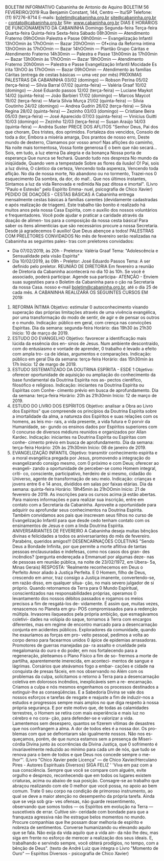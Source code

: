 BOLETIM INFORMATIVO 
Cabaninha de Antonio de Aquino 
BOLETIM 56 FEVEREIRO/2019 
Rua Benjamin Constant, 144, Centro — Itu/SP 
Telefone: (11) 97276-8714 
E-mails: boletim@cabaninha.org.br 
site@cabaninha.org.br - contato@cabaninha.org.br 
Site: www.cabaninha.org.br 
DIAS E HORÁRIOS DE FUNCIONAMENTO DA CABANINHA 
Domingo 
Segunda-feira 
Terça-feira 
Quarta-feira 
Quinta-feira 
Sexta-feira 
Sábado 
08h30min — Atendimento Fraterno 
09hOOmin Palestra e Passe 
09h00min — Evangelização Infantil 
13hOOmin às 17hOOmin — Bazar 
20hOOmin — Of•cina da Reforma íntima 
13hOOmin às 17hOOmin — Bazar 
14hOOmin — Plantão Grupo Cáritas 
e Atendimento Fraterno 
14h30min — Palestra e Passe 
13h00min às 17h00min — Bazar 
13h00min às 17hOOmin — Bazar 
19hOOmin — Atendimento Fraterno 
20h00min — Palestra e Passe 
Evangelização Infantil 
Mocidade Es írita 
13hOO às 17hOOmin — Bazar 
09hOOmin — Atendimento às famílias Cáritas 
(entrega de cestas básicas — uma vez por mês) 
PRÓXIMAS PALESTRAS DA CABANINHA 
03/02 (domingo) — Robson Perina 
05/02 (terça-feira) — Sílvia Barral 
07/02 (quinta-feira) — Valéria Graaf 
10/02 (domingo) — José Eduardo passos 
12/02 (terça-feira) — Luciane Maykot 
14/02 (quinta-feira) — João Barbieri 
17/02 (domingo) — Marcos Maycot 
19/02 (terça-feira) — Maria Silvia Murça 
21/02 (quinta-feira) — Sílvia Coutinho 
24/02 (domingo) — Andrea Gudrin 
26/02 (terça-feira) — Silvia Regina 
28/02 (quinta-feira) — Zezinho 
03/03 (domingo) — Cristiane Beira 
05/03 (terça-feira) — José Aparecido 
07/03 (quinta-feira) — Vinícius Guitti 
10/03 (domingo) — Zezinho 
12/03 (terça-feira) — Susan Araújo 
14/03 (quinta-feira) — Andréa Suster 
PRECE DOS AFLITOS 
"Senhor Deus, Pai dos que choram, 
Dos tristes, dos oprimidos. 
Fortaleza dos vencidos, 
Consolo de toda a dor, 
Embora a miséria amarga, 
Dos prantos de nosso erro, 
Deste mundo de desterro, 
Clamamos por vosso amor! 
Nas aflições do caminho, 
Na noite mais tormentosa, 
Vossa fonte generosa 
É o bem que não secará... 
Sois, em tudo, a luz eterna 
Da alegria e da bonança 
Nossa porta de esperança 
Que nunca se fechará. 
Quando tudo nos despreza 
No mundo da iniqüidade, 
Quando vem a tempestade 
Sobre as flores da ilusão! 
O! Pai, sois a luz divina, 
O cântico da certeza, 
Vencendo toda aspereza, 
Vencendo toda aflição. 
No dia de nossa morte, 
No abandono ou no tormento, 
Trazei-nos 0 esquecimento 
Da sombra, da dor, do mal!.. 
Que nos últimos instantes, 
Sintamos a luz da vida 
Renovada e redimida 
Na paz ditosa e imortal". (Livro "Paulo e Estevão" pelo Espírito Emma- 
nuel, psicografia de Chico Xavier) 
PEDIDO DE DOAÇÕES - CESTAS BÁSICAS 
A Cabaninha entrega mensalmente cestas básicas à famílias carentes 
(devidamente cadastradas e após realização de triagem). Este trabalho 
tão bonito é realizado há muitos anos pela nossa Casa Espírita, com o 
auxílio dos nossos voluntários e frequentadores. 
Você pode ajudar e praticar a caridade através da doação de alimen- 
tos para a composição da nossa cesta básica! 
Para saber os itens alimentícias que são necessários procure a nossa 
Secretaria. 
Desde já agradecemos 0 auxílio! Que Deus abençoe a todos! 
PALESTRAS COM PRELETORES CONVIDADOS 
No mês de fevereiro serão realizadas na Cabaninha as seguintes pales- 
tras com preletores convidados: 
- Dia 07/02/2019, às 20h - Preletora: Valéria Graaf 
Tema: "Adolescência e Sensualidade pela visão Espírita" 
- Dia 10/02/2019, às 09h - Preletor: José Eduardo Passos 
Tema: A ser definido pelo preletor. 
REUNIÃO DE DIRETORIA 
Em fevereiro a reunião de Diretoria da Cabaninha acontecerá no dia 10 
às 10h. Se você é associado, poderá participar. Agende sua participa- 
ATENÇÃO - Enviem suas sugestões para o Boletim da Cabaninha para o 
ção na Secretaria da nossa Casa. 
nosso e-mail boletim@cabaninha.org.br, até o dia 25 de cada mês. 
A CABANINHA REALIZARÁ OS SEGUINTES CURSOS EM 2019: 
1) REFORMA ÍNTIMA 
Objetivo: estimular 0 autoconhecimento visando superação das 
próprias limitações através de uma vivência evangélica, por uma 
transformação do modo de sentir, de agir e de pensar os outros e 
o mundo. 
Indicação: público em geral, com crença nas convicções Espíritas. 
Dia da semana: segunda-feira 
Horário: das 19h30 às 21h30 
Início: 10 de março de 2019. 
2) ESTUDO DO EVANGELHO 
Objetivo: favorecer a identificação mais lúcida da essência dos en- 
sinos de Jesus. Num ambiente descontraído, com do entusiasmo e 
vontade de aprender, 0 trabalho é levado a efeito com ampla tro- 
ca de ideias, argumentos e comparações. 
Indicação: público em geral 
Dia da semana: terça-feira 
Horário: das 15h30min às 17h 
Início: 12 de margo de 2019. 
3) ESTUDO SISTEMATIZADO DA DOUTRINA ESPÍRITA - ESDE 1 
Objetivo: oferecer oportunidade de aquisição ou ampliação do 
conhecimento da base fundamental da Doutrina Espírita nos as- 
pectos científico, filosófico e religioso. 
Indicação: iniciantes na Doutrina Espírita ou Espíritas com Conhe- 
cimento prévio em busca de aprofundamento. 
Dia da semana: terça-feira 
Horário: 20h às 21h30min 
Início: 12 de março de 2019. 
4) ESTUDO DO LIVRO DOS ESPÍRITOS 
Objetivo: analisar a Obra ao Livro dos Espíritos" que compreende 
os princípios da Doutrina Espírita sobre a imortalidade da alma, a 
natureza dos Espíritos e suas relações com os homens, as leis mo- 
rais, a vida presente, a vida futura e 0 porvir da Humanidade, se- 
gundo os ensinos dados por Espíritos superiores com 0 concurso 
de diversos médiuns reunidos e organizados por Allan Kardec. 
Indicação: iniciantes na Doutrina Espírita ou Espíritas com conhe- 
cimento prévio em busca de aprofundamento. 
Dia da semana: terça-feira 
Horário: 20h às 21h30min 
Início: 08 de janeiro de 2019. 
5) EVANGELIZAÇÃO INFANTIL 
Objetivo: transmitir conhecimento espírita e a moral evangélica 
pregada por Jesus, promovendo a integração do evangelizando 
consigo mesmo, com 0 próximo e com Deus; oferecer ao evangeli- 
zando a oportunidade de perceber-se como Homem integral, críti- 
co, consciente, participativo, herdeiro de si mesmo, cidadão do 
Universo, agente de transformação de seu meio. 
Indicação: crianças e jovens entre 6 e 14 anos, divididos em salas 
por faixas etárias. 
Dia da semana: quinta-feira 
Horário: 19h45min às 21hOOmin 
Início: 21 de fevereiro de 2019. 
As inscrições para os cursos acima já estão abertas. Para maiores 
informações e para realizar sua inscrição, entre em contato com a 
Secretaria da Cabaninha. Aproveite a oportunidade para adquirir 
ou aprofundar seus conhecimentos na Doutrina Espírita. 
Também convidamos aos pais que inscrevam seus filhos no curso 
de Evangelização Infantil para que desde cedo tenham contato 
com os ensinamentos de Jesus e com a linda Doutrina Espírita. 
ANIVERSARIANTES DE FEVEREIRO 
A Cabaninha deseja muitas bênçãos divinas e felicidades a todos 
os aniversariantes do mês de fevereiro. 
Parabéns, queridos amigos!!! 
DESENCARNAÇÕES COLETIVAS 
"Sendo Deus a Bondade Infinita, por que permite a morte aflitiva de 
tantas pessoas enclausuradas e indefesas, como nos casos dos gran- 
des incêndios? (pergunta endereçada a Emmanuel por algumas deze- 
nas de pessoas em reunião pública, na noite de 23/02/1972, em Ubera- 
5a, Minas Gerais) 
RESPOSTA: 
'Realmente reconhecemos em Deus o Perfeito Amor aliado à Justiça 
Perfeita. E 0 Homem, filho de Deus, crescendo em amor, traz consigo a 
Justiça imanente, convertendo-se, em razão disso, em qualquer situa- 
ção, no mais severo julgador de si próprio. 
Quando retornamos da Terra para 0 Mundo Espiritual, conscientizados 
nas responsabilidades próprias, operamos 0 levantamento dos nossos 
débitos passados e rogamos os meios precisos a fim de resgatá-los de- 
vidamente. É assim que, muitas vezes, renascemos no Planeta em gru- 
POS compromissados para a redenção múltipla. 
Invasores ilaqueados pela própria ambição, que esmagávamos coletivi- 
dades na volúpia do saque, tornamos à Terra com encargos diferentes, 
mas em regime de encontro marcado para a desencarnação conjunta 
em acidentes públicos. 
Exploradores da comunidade, quando lhe exauríamos as forças em pro- 
veito pessoal, pedimos a volta ao corpo denso para facearmos unidos 0 
ápice de epidemias arrasadoras. Promotores de guerras manejadas pa- 
ra assalto e crueldade pela megalomania do ouro e do poder, em nos 
fortalecendo para a regeneração, pleiteamos o Plano Físico a fim de so- 
frermos a morte de partilha, aparentemente imerecida, em aconteci- 
mentos de sangue e lágrimas. Corsários que ateávamos fogo a embar- 
cações e cidade na conquista de presas fáceis, em nos observando no 
Além com os problemas da culpa, solicitamos o retorno à Terra para a 
desencarnação coletiva em dolorosos incêndios, inexplicáveis sem a re- 
encarnação. 
Criamos a culpa e nós mesmos engenhamos os processos destinados a 
extinguir-lhe as conseqüências. E a Sabedoria Divina se vale dos nossos 
esforços e tarefas de resgate e reajuste a fim de induzir-nos a estudos e 
progressos sempre mais amplos no que diga respeito à nossa própria 
segurança. E por este motivo que, de todas as calamidades terrestres, o 
Homem se retira com mais experiência e mais luz no cérebro e no cora- 
ção, para defender-se e valorizar a vida. 
Lamentemos sem desespero, quantos se fizerem vítimas de desastres 
que nos confrangem a alma. A dor de todos eles é a nossa dor. Os pro- 
blemas com que se defrontaram são igualmente nossos. Não nos es- 
queçamos, porém, de que nunca estamos sem a presença de Miseri- 
córdia Divina junto às ocorrências da Divina Justiça, que 0 sofrimento é 
invariavelmente reduzido ao mínimo para cada um de nós, que tudo se 
renova para o bem de todos e que Deus nos concede sempre o me- 
lhor"'. (Livro "Chico Xavier pede Licença" — de Chico Xavier/Herculano 
Pires - Autores Espirituais Diversos) 
SIGA FELIZ 
' 'Viva em paz com a sua consciência. 
Sempre que você se compare com alguém, evite orgulho e desprezo, 
reconhecendo que em todos os lugares existem criaturas, acima ou 
abaixo de sua posição. Consagre-se ao trabalho que abraçou realizando 
com ele 0 melhor que você possa, no apoio ao bem comum. Trate 0 seu 
corpo na condição de primoroso instrumento, ao qual se deve a maior 
atenção no desempenho da própria tarefa. Ainda que se veja sob gra- 
ves ofensas, não guarde ressentimento, observando que somos todos 
— os Espíritos em evolução na Terra — suscetíveis de errar. Cultive sin- 
ceridade com bondade para que a franqueza agressiva não lhe estrague 
belos momentos no mundo. Procure companhias que lhe possam doar 
melhoria de espírito e nobreza de sentimentos. Converse humanizando 
ou elevando aquilo que se fala. Não exija da vida aquilo que a vida ain- 
da não lhe deu, mas siga em frente no esforço de merecer a realização 
dos seus ideais. 
E, trabalhando e servindo sempre, você obterá prodígios, no tempo, 
com a bênção de Deus". (texto de André Luiz que integra o Livro 
"Momento de Ouro" — Espíritos Diversos - psicografia de Chico Xavier) 